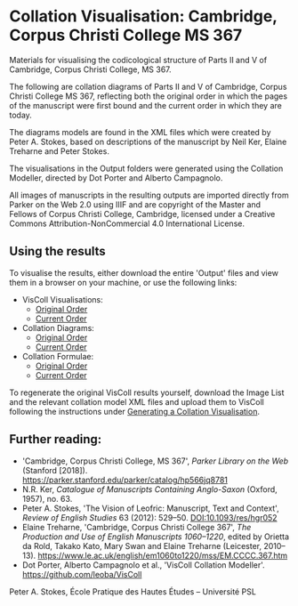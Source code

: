 # Collation Visualisation: Cambridge, Corpus Christi College MS 367

Materials for visualising the codicological structure of Parts II and V of Cambridge, Corpus Christi College, MS 367.

The following are collation diagrams of Parts II and V of Cambridge, Corpus Christi College MS 367, reflecting both the original order in which the
pages of the manuscript were first bound and the current order in which they are today.</p>

The diagrams models are found in the XML files which were created by Peter A. Stokes, based on descriptions of the manuscript by Neil Ker, Elaine Treharne and
Peter Stokes. 

The visualisations in the Output folders were generated using the Collation Modeller, directed by Dot Porter and Alberto Campagnolo. 

All images of manuscripts in the resulting outputs are imported directly from Parker on the Web 2.0 using  IIIF and are copyright of the Master and
Fellows of Corpus Christi College, Cambridge, licensed under a Creative Commons Attribution-NonCommercial 4.0 International
License.

## Using the results

To visualise the results, either download the entire 'Output' files and view them in a browser on your machine, or use the following links:

* VisColl Visualisations:
  * [Original Order](Output%20%28original%20order%29/CCCC367.html)
  * [Current Order](Output%20%28current%20order%29/CCCC367.html)
* Collation Diagrams:
  * [Original Order](Output%20%28original%20order%29/CCCC367-diagrams.html)
  * [Current Order](Output%20%28current%20order%29/CCCC367-diagrams.html)
* Collation Formulae:
  * [Original Order](Output%20%28original%20order%29/CCCC367-formulas.html)
  * [Current Order](Output%20%28current%20order%29/CCCC367-formulas.html)

To regenerate the original VisColl results yourself, download the Image List and the relevant collation model XML files and upload them to VisColl following the instructions under [Generating a Collation Visualisation](https://github.com/leoba/VisColl#generate-collation-visualization).

## Further reading:

* 'Cambridge, Corpus Christi College, MS 367', _Parker Library on the Web_ (Stanford [2018]). <https://parker.stanford.edu/parker/catalog/hp566jq8781>
* N.R. Ker, _Catalogue of Manuscripts Containing Anglo-Saxon_ (Oxford, 1957), no. 63.
* Peter A. Stokes, 'The Vision of Leofric: Manuscript, Text and Context', _Review of English Studies_ 63 (2012): 529–50. [DOI:10.1093/res/hgr052](http://doi.org/10.1093/res/hgr052)
* Elaine Treharne, 'Cambridge, Corpus Christi College 367', _The Production and Use of English Manuscripts 1060–1220_, edited by Orietta da Rold, Takako Kato, Mary Swan and Elaine Treharne (Leicester, 2010–13). <https://www.le.ac.uk/english/em1060to1220/mss/EM.CCCC.367.htm>
* Dot Porter, Alberto Campagnolo et al., 'VisColl Collation Modeller'. <https://github.com/leoba/VisColl>

Peter A. Stokes, École Pratique des Hautes Études – Université PSL
